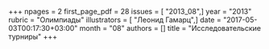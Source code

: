 +++
npages = 2
first_page_pdf = 28
issues = [ "2013_08",]
year = "2013"
rubric = "Олимпиады"
illustrators = [ "Леонид Гамарц",]
date = "2017-05-03T00:17:30+03:00"
month = "08"
authors = []
title = "Исследовательские турниры"
+++
